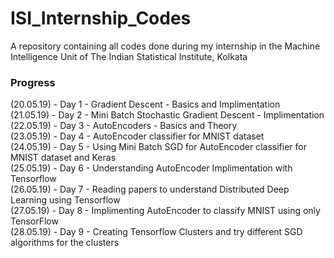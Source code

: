 # ISI_Internship_Codes
A repository containing all codes done during my internship in the Machine Intelligence Unit of The Indian Statistical Institute, Kolkata

### Progress  
(20.05.19) - Day 1 - Gradient Descent - Basics and Implimentation <br />
(21.05.19) - Day 2 - Mini Batch Stochastic Gradient Descent - Implimentation <br />
(22.05.19) - Day 3 - AutoEncoders - Basics and Theory <br />
(23.05.19) - Day 4 - AutoEncoder classifier for MNIST dataset <br />
(24.05.19) - Day 5 - Using Mini Batch SGD for AutoEncoder classifier for MNIST dataset and Keras <br />
(25.05.19) - Day 6 - Understanding AutoEncoder Implimentation with Tensorflow<br />
(26.05.19) - Day 7 - Reading papers to understand Distributed Deep Learning using Tensorflow<br />
(27.05.19) - Day 8 - Implimenting AutoEncoder to classify MNIST using only TensorFlow<br />
(28.05.19) - Day 9 - Creating Tensorflow Clusters and try different SGD algorithms for the clusters<br />
